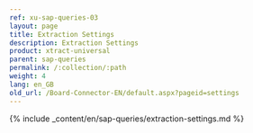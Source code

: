 ```yaml
---
ref: xu-sap-queries-03
layout: page
title: Extraction Settings
description: Extraction Settings
product: xtract-universal
parent: sap-queries
permalink: /:collection/:path
weight: 4
lang: en_GB
old_url: /Board-Connector-EN/default.aspx?pageid=settings
---
```

{% include _content/en/sap-queries/extraction-settings.md %}
